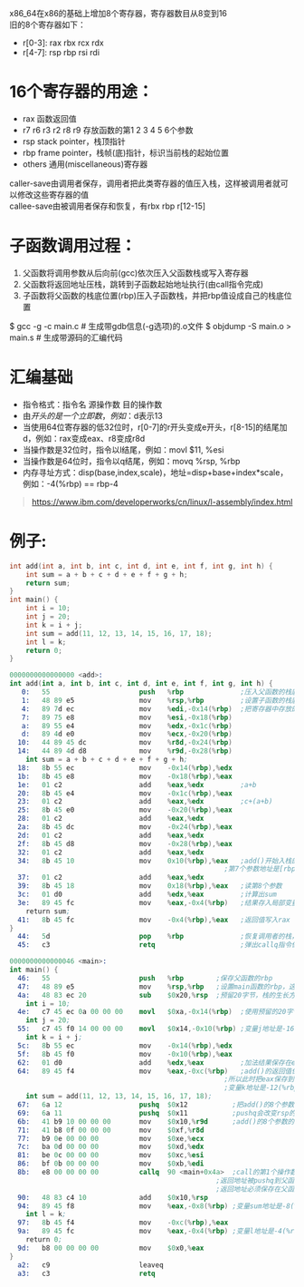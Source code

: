 x86_64在x86的基础上增加8个寄存器，寄存器数目从8变到16  
旧的8个寄存器如下：
- r[0-3]: rax rbx rcx rdx
- r[4-7]: rsp rbp rsi rdi

# 16个寄存器的用途：
- rax                函数返回值
- r7 r6 r3 r2 r8 r9  存放函数的第1 2 3 4 5 6个参数
- rsp                stack pointer，栈顶指针
- rbp                frame pointer，栈帧(底)指针，标识当前栈的起始位置
- others             通用(miscellaneous)寄存器

caller-save由调用者保存，调用者把此类寄存器的值压入栈，这样被调用者就可以修改这些寄存器的值  
callee-save由被调用者保存和恢复，有rbx rbp r[12-15]

# 子函数调用过程：
1. 父函数将调用参数从后向前(gcc)依次压入父函数栈或写入寄存器
2. 父函数将返回地址压栈，跳转到子函数起始地址执行(由call指令完成)
3. 子函数将父函数的栈底位置(rbp)压入子函数栈，并把rbp值设成自己的栈底位置

$ gcc -g -c main.c            # 生成带gdb信息(-g选项)的.o文件
$ objdump -S main.o > main.s  # 生成带源码的汇编代码

# 汇编基础
- 指令格式：指令名 源操作数 目的操作数
- 由$开头的是一个立即数，例如：$d表示13
- 当使用64位寄存器的低32位时，r[0-7]的r开头变成e开头，r[8-15]的结尾加d，例如：rax变成eax、r8变成r8d
- 当操作数是32位时，指令以l结尾，例如：movl $11, %esi
- 当操作数是64位时，指令以q结尾，例如：movq %rsp, %rbp
- 内存寻址方式：disp(base,index,scale)，地址=disp+base+index*scale，例如：-4(%rbp) == rbp-4
> https://www.ibm.com/developerworks/cn/linux/l-assembly/index.html

# 例子:
```c
int add(int a, int b, int c, int d, int e, int f, int g, int h) {
    int sum = a + b + c + d + e + f + g + h;
    return sum;
}
int main() {
    int i = 10;
    int j = 20;
    int k = i + j;
    int sum = add(11, 12, 13, 14, 15, 16, 17, 18);
    int l = k;
    return 0;
}
```
```s
0000000000000000 <add>:
int add(int a, int b, int c, int d, int e, int f, int g, int h) {
   0:	55                   	push   %rbp              ;压入父函数的栈底位置，rsp+=8
   1:	48 89 e5             	mov    %rsp,%rbp         ;设置子函数的栈底位置，这2条指令创建新栈
   4:	89 7d ec             	mov    %edi,-0x14(%rbp)  ;把寄存器中存放的参数压栈
   7:	89 75 e8             	mov    %esi,-0x18(%rbp)
   a:	89 55 e4             	mov    %edx,-0x1c(%rbp)
   d:	89 4d e0             	mov    %ecx,-0x20(%rbp)
  10:	44 89 45 dc          	mov    %r8d,-0x24(%rbp)
  14:	44 89 4d d8          	mov    %r9d,-0x28(%rbp)
    int sum = a + b + c + d + e + f + g + h;
  18:	8b 55 ec             	mov    -0x14(%rbp),%edx
  1b:	8b 45 e8             	mov    -0x18(%rbp),%eax
  1e:	01 c2                	add    %eax,%edx         ;a+b
  20:	8b 45 e4             	mov    -0x1c(%rbp),%eax
  23:	01 c2                	add    %eax,%edx         ;c+(a+b)
  25:	8b 45 e0             	mov    -0x20(%rbp),%eax
  28:	01 c2                	add    %eax,%edx
  2a:	8b 45 dc             	mov    -0x24(%rbp),%eax
  2d:	01 c2                	add    %eax,%edx
  2f:	8b 45 d8             	mov    -0x28(%rbp),%eax
  32:	01 c2                	add    %eax,%edx
  34:	8b 45 10             	mov    0x10(%rbp),%eax   ;add()开始入栈的rbp占8字节，call指令的返回地址占8字节
                                                     ;第7个参数地址是[rbp+16]
  37:	01 c2                	add    %eax,%edx
  39:	8b 45 18             	mov    0x18(%rbp),%eax   ;读第8个参数
  3c:	01 d0                	add    %edx,%eax         ;计算出sum
  3e:	89 45 fc             	mov    %eax,-0x4(%rbp)   ;结果存入局部变量
    return sum;
  41:	8b 45 fc             	mov    -0x4(%rbp),%eax   ;返回值写入rax
}
  44:	5d                   	pop    %rbp              ;恢复调用者的栈，add()没有修改rsp
  45:	c3                   	retq                     ;弹出callq指令保存的恢复地址(返回地址)，然后继续执行

0000000000000046 <main>:
int main() {
  46:	55                   	push   %rbp        ;保存父函数的rbp
  47:	48 89 e5             	mov    %rsp,%rbp   ;设置main函数的rbp，这2条指令创建新栈
  4a:	48 83 ec 20          	sub    $0x20,%rsp  ;预留20字节，栈的生长方向是从高地址往低地址
    int i = 10;
  4e:	c7 45 ec 0a 00 00 00 	movl   $0xa,-0x14(%rbp)  ;使用预留的20字节，并未执行push，变量i地址是-20(%rbp)
    int j = 20;
  55:	c7 45 f0 14 00 00 00 	movl   $0x14,-0x10(%rbp) ;变量j地址是-16(%rbp)
    int k = i + j;
  5c:	8b 55 ec             	mov    -0x14(%rbp),%edx
  5f:	8b 45 f0             	mov    -0x10(%rbp),%eax
  62:	01 d0                	add    %edx,%eax         ;加法结果保存在eax
  64:	89 45 f4             	mov    %eax,-0xc(%rbp)   ;add()的返回值保存在eax，eax是caller-save
                                                     ;所以此时把eax保存到函数栈，方便add()写eax
                                                     ;变量k地址是-12(%rbp)
    int sum = add(11, 12, 13, 14, 15, 16, 17, 18);
  67:	6a 12                	pushq  $0x12           ;把add()的8个参数的后2个压栈
  69:	6a 11                	pushq  $0x11           ;pushq会改变rsp的值，rsp-=8
  6b:	41 b9 10 00 00 00    	mov    $0x10,%r9d      ;add()的8个参数的前6个放到寄存器中
  71:	41 b8 0f 00 00 00    	mov    $0xf,%r8d
  77:	b9 0e 00 00 00       	mov    $0xe,%ecx
  7c:	ba 0d 00 00 00       	mov    $0xd,%edx
  81:	be 0c 00 00 00       	mov    $0xc,%esi
  86:	bf 0b 00 00 00       	mov    $0xb,%edi
  8b:	e8 00 00 00 00       	callq  90 <main+0x4a>  ;call的第1个操作数是返回地址(看callq的下一行地址)
                                                   ;返回地址被pushq到父函数栈中，rsp+=8
                                                   ;返回地址必须保存在父函数栈的原因是子函数调用完毕后栈被回收
  90:	48 83 c4 10          	add    $0x10,%rsp
  94:	89 45 f8             	mov    %eax,-0x8(%rbp) ;变量sum地址是-8(%rbp)
    int l = k;
  97:	8b 45 f4             	mov    -0xc(%rbp),%eax
  9a:	89 45 fc             	mov    %eax,-0x4(%rbp) ;变量l地址是-4(%rbp)
    return 0;
  9d:	b8 00 00 00 00       	mov    $0x0,%eax
}
  a2:	c9                   	leaveq 
  a3:	c3                   	retq
```